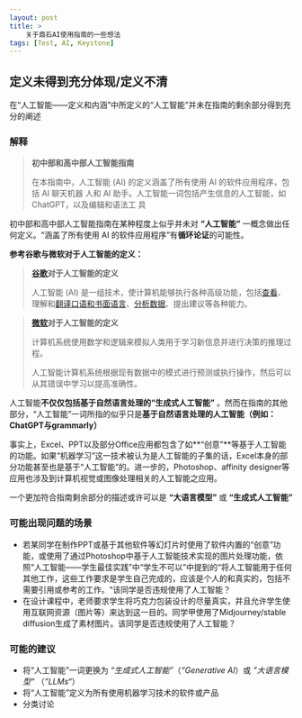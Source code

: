 ```yaml
---
layout: post
title: >
    关于鼎石AI使用指南的一些想法
tags: [Test, AI, Keystone]
---
```

## 定义未得到充分体现/定义不清

在“人工智能——定义和内涵”中所定义的“人工智能”并未在指南的剩余部分得到充分的阐述

### 解释

> **初中部和高中部人工智能指南**
> 
> 
> 在本指南中，人工智能 (AI) 的定义涵盖了所有使用 AI 的软件应用程序，包括 AI 聊天机器 人和 AI 助手。人工智能一词包括产生信息的人工智能，如 ChatGPT，以及编辑和语法工 具
> 

初中部和高中部人工智能指南在某种程度上似乎并未对 **“人工智能”** 一概念做出任何定义。“涵盖了所有使用 AI 的软件应用程序”有**循环论证**的可能性。

**参考谷歌与微软对于人工智能的定义：**

> **[谷歌](https://cloud.google.com/learn/what-is-artificial-intelligence?hl=zh-cn#:~:text=AI%20%E6%98%AF%E4%B8%80%E4%B8%AA%E5%B9%BF%E5%8D%9A%E7%9A%84,%E6%99%BA%E8%83%BD%E6%95%B0%E6%8D%AE%E6%A3%80%E7%B4%A2%E7%AD%89%E7%AD%89%E3%80%82)对于人工智能的定义**
> 
> 
> 人工智能 (AI) 是一组技术，使计算机能够执行各种高级功能，包括[查看](https://cloud.google.com/vision?hl=zh-cn#section-8)、理解和[翻译口语和书面语言](https://cloud.google.com/speech-to-text?hl=zh-cn)、[分析数据](https://cloud.google.com/vertex-ai?hl=zh-cn)、提出建议等各种能力。
> 

> **[微软](https://azure.microsoft.com/zh-cn/resources/cloud-computing-dictionary/what-is-artificial-intelligence/#%E6%97%A0%E4%BA%BA%E9%A9%BE%E9%A9%B6%E6%B1%BD%E8%BD%A6)对于人工智能的定义**
> 
> 
> 计算机系统使用数学和逻辑来模拟人类用于学习新信息并进行决策的推理过程。
> 
> 人工智能计算机系统根据现有数据中的模式进行预测或执行操作，然后可以从其错误中学习以提高准确性。
> 

人工智能**不仅仅包括基于自然语言处理的“生成式人工智能”** 。然而在指南的其他部分，“人工智能”一词所指的似乎只是**基于自然语言处理的人工智能（例如：ChatGPT与grammarly）**

事实上，Excel、PPT以及部分Office应用都包含了如**“创意”**等基于人工智能的功能。如果“机器学习”这一技术被认为是人工智能的子集的话，Excel本身的部分功能甚至也是基于“人工智能”的。进一步的，Photoshop、affinity designer等应用也涉及到计算机视觉或图像处理相关的人工智能之应用。

一个更加符合指南剩余部分的描述或许可以是 **“大语言模型”** 或 **“生成式人工智能”**

### 可能出现问题的场景
- 若某同学在制作PPT或基于其他软件等幻灯片时使用了软件内置的“创意”功能，或使用了通过Photoshop中基于人工智能技术实现的图片处理功能，依照“人工智能——学生最佳实践”中“学生不可以”中提到的“将人工智能用于任何其他工作，这些工作要求是学生自己完成的，应该是个人的和真实的，包括不需要引用或参考的工作。“该同学是否违规使用了人工智能？
- 在设计课程中，老师要求学生将巧克力包装设计的尽量真实，并且允许学生使用互联网资源（图片等）来达到这一目的。同学甲使用了Midjourney/stable diffusion生成了素材图片。该同学是否违规使用了人工智能？
### 可能的建议
- 将“人工智能”一词更换为 *“生成式人工智能”*（*“Generative AI*）或 *”大语言模型“* （*”LLMs“*）
- 将“人工智能”定义为所有使用机器学习技术的软件或产品
- 分类讨论